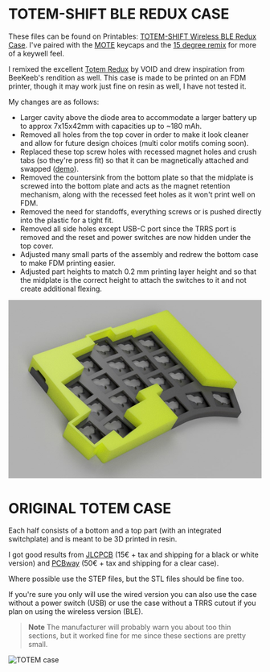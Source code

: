 # TOTEM-SHIFT BLE REDUX CASE

These files can be found on Printables: [TOTEM-SHIFT Wireless BLE Redux Case](https://www.printables.com/model/1033457-totem-shift-wireless-ble-redux-split-splay-keyboar).
I've paired with the [MOTE](https://www.printables.com/model/864126-mote-choc-low-profile-flat-keycaps) keycaps and the [15 degree remix](https://www.printables.com/model/1000549-mote-remixed-choc-low-profile-flat-keycaps-with-mo) for more of a keywell feel.

I remixed the excellent [Totem Redux](https://www.printables.com/model/840146-totem-redux) by VOID and drew inspiration from BeeKeeb's rendition as well.
This case is made to be printed on an FDM printer, though it may work just fine on resin as well, I have not tested it.

My changes are as follows:
- Larger cavity above the diode area to accommodate a larger battery up to approx 7x15x42mm with capacities up to ~180 mAh.
- Removed all holes from the top cover in order to make it look cleaner and allow for future design choices (multi color motifs coming soon).
- Replaced these top screw holes with recessed magnet holes and crush tabs (so they're press fit) so that it can be magnetically attached and swapped ([demo](https://www.youtube.com/watch?v=WX03MpgzbRs)).
- Removed the countersink from the bottom plate so that the midplate is screwed into the bottom plate and acts as the magnet retention mechanism, along with the recessed feet holes as it won't print well on FDM.
- Removed the need for standoffs, everything screws or is pushed directly into the plastic for a tight fit.
- Removed all side holes except USB-C port since the TRRS port is removed and the reset and power switches are now hidden under the top cover.
- Adjusted many small parts of the assembly and redrew the bottom case to make FDM printing easier.
- Adjusted part heights to match 0.2 mm printing layer height and so that the midplate is the correct height to attach the switches to it and not create additional flexing.

![TOTEM-SHIFT BLE Redux case](/case/BLE%20Redux/TOTEM-SHIFT%20BLE%20Redux%20Case.jpg)

# ORIGINAL TOTEM CASE

Each half consists of a bottom and a top part (with an integrated switchplate) and is meant to be 3D printed in resin. 

I got good results from [JLCPCB](https://cart.jlcpcb.com/quote) (15€ + tax and shipping for a black or white version) and [PCBway](https://www.pcbway.com/rapid-prototyping/manufacture/?type=2&reffercode=TOP) (50€ + tax and shipping for a clear case).

Where possible use the STEP files, but the STL files should be fine too.

If you're sure you only will use the wired version you can also use the case without a power switch (USB) or use the case without a TRRS cutout if you plan on using the wireless version (BLE).

> **Note**
> The manufacturer will probably warn you about too thin sections, but it worked fine for me since these sections are pretty small.

![TOTEM case](/docs/images/TOTEM_case.png)